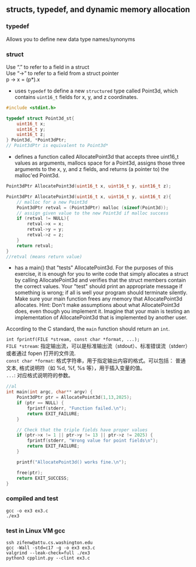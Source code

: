 ## structs, typedef, and dynamic memory allocation

### typedef
Allows you to define new data type names/synonyms

### struct
Use “.” to refer to a field in a struct  
Use “->” to refer to a field from a struct pointer  
p -> x = (p*).x


- uses `typedef` to define a new `structured` type called Point3d, which contains `uint16_t` fields for x, y, and z coordinates.


```c
#include <stdint.h>

typedef struct Point3d_st{
    uint16_t x;
    uint16_t y;
    uint16_t z;
} Point3d, *Point3dPtr;
// Point3dPtr is equivalent to Point3d*
```

- defines a function called AllocatePoint3d that accepts three uint16_t values as arguments, mallocs space for a Point3d, assigns those three arguments to the x, y, and z fields, and returns (a pointer to) the malloc'ed Point3d.
```c
Point3dPtr AllocatePoint3d(uint16_t x, uint16_t y, uint16_t z);

Point3dPtr AllocatePoint3d(uint16_t x, uint16_t y, uint16_t z){
    // malloc for a new Point3d
    Point3dPtr retval = (Point3dPtr) malloc (sizeof(Point3d));
    // assign given value to the new Point3d if malloc success
    if (retval != NULL){
        retval->x = x;
        retval->y = y;
        retval->z = z;
    }
    return retval;
}
//retval (means return value)
```

- has a main() that "tests" AllocatePoint3d. For the purposes of this exercise, it is enough for you to write code that simply allocates a struct by calling AllocatePoint3d and verifies that the struct members contain the correct values. Your "test" should print an appropriate message if something is wrong; if all is well your program should terminate silently. Make sure your main function frees any memory that AllocatePoint3d allocates. Hint: Don't make assumptions about what AllocatePoint3d does, even though you implement it. Imagine that your main is testing an implementation of AllocatePoint3d that is implemented by another user.


According to the C standard, the `main` function should return an `int`.

`int fprintf(FILE *stream, const char *format, ...);`   
`FILE *stream`: 指定输出流，可以是标准输出流（stdout）、标准错误流（stderr）或者通过 fopen 打开的文件流.  
`const char *format`: 格式字符串，用于指定输出内容的格式。可以包括：
普通文本, 格式说明符（如 %d, %f, %s 等），用于插入变量的值。  
`...`: 对应格式说明符的参数。


```c
//al
int main(int argc, char** argv) {
    Point3dPtr ptr = AllocatePoint3d(1,13,2025);
    if (ptr == NULL) {
        fprintf(stderr, "Function failed.\n");
        return EXIT_FAILURE;
    }

    // Check that the triple fields have proper values
    if (ptr->x != 1 || ptr->y != 13 || ptr->z != 2025) {
        fprintf(stderr, "Wrong value for point fields\n");
        return EXIT_FAILURE;
    }

    printf("AllocatePoint3d() works fine.\n");

    free(ptr);
    return EXIT_SUCCESS;
}
```

### compiled and test
```
gcc -o ex3 ex3.c
./ex3
```
### test in Linux VM gcc
```
ssh zifenw@attu.cs.washington.edu
gcc -Wall -std=c17 -g -o ex3 ex3.c
valgrind --leak-check=full ./ex3
python3 cpplint.py --clint ex3.c